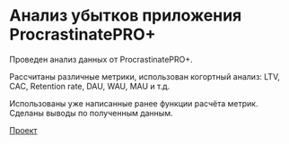 # Анализ убытков приложения ProcrastinatePRO+

Проведен анализ данных от ProcrastinatePRO+. 

Рассчитаны различные метрики, использован когортный анализ: LTV, CAC, Retention rate, DAU, WAU, MAU и т.д. 

Использованы уже написанные ранее функции расчёта метрик. Сделаны выводы по полученным данным.

[Проект](https://github.com/PisarevaD/Portfolio/blob/0248854ff5da5f539ceca235c1516adb860c597f/%D0%90%D0%BD%D0%B0%D0%BB%D0%B8%D0%B7%20%D1%83%D0%B1%D1%8B%D1%82%D0%BA%D0%BE%D0%B2%20%D0%BF%D1%80%D0%B8%D0%BB%D0%BE%D0%B6%D0%B5%D0%BD%D0%B8%D1%8F%20ProcrastinatePRO%2B/%D0%90%D0%BD%D0%B0%D0%BB%D0%B8%D0%B7%20%D1%83%D0%B1%D1%8B%D1%82%D0%BA%D0%BE%D0%B2%20%D0%BF%D1%80%D0%B8%D0%BB%D0%BE%D0%B6%D0%B5%D0%BD%D0%B8%D1%8F%20ProcrastinatePRO%2B.ipynb)
